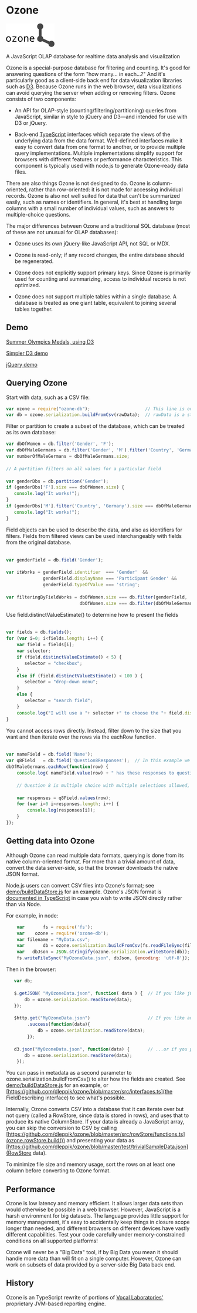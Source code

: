 Ozone
=====

![Ozone](icons/ozone-64.png "Ozone")

A JavaScript OLAP database for realtime data analysis and visualization

Ozone is a special-purpose database for filtering and counting. It's good for answering questions of the form "how many... in each...?"  And it's particularly good as a client-side back end for data visualization libraries such as [D3](http://d3js.org/).  Because Ozone runs in the web browser, data visualizations can avoid querying the server when adding or removing filters.  Ozone consists of two components:

  * An API for OLAP-style (counting/filtering/partitioning) queries from JavaScript, similar in style to jQuery and D3—and intended for use with D3 or jQuery.

  * Back-end [TypeScript](http://www.typescriptlang.org/) interfaces which separate the views of the underlying data from the data format.  Well-defined interfaces make it easy to convert data from one format to another, or to provide multiple query implementations.  Multiple implementations simplify support for browsers with different features or performance characteristics.  This component is typically used with node.js to generate Ozone-ready data files.

There are also things Ozone is not designed to do.  Ozone is column-oriented, rather than row-oriented: it is not made for accessing individual records.  Ozone is also not well suited for data that can't be summarized easily, such as names or identifiers.  In general, it's best at handling large columns with a small number of individual values, such as answers to multiple-choice questions.

The major differences between Ozone and a traditional SQL database (most of these are not unusual for OLAP databases):

* Ozone uses its own jQuery-like JavaScript API, not SQL or MDX.

* Ozone is read-only;  if any record changes, the entire database should be regenerated.

* Ozone does not explicitly support primary keys.  Since Ozone is primarily used for counting and summarizing, access to individual records is not optimized.

* Ozone does not support multiple tables within a single database.  A database is treated as one giant table, equivalent to joining several tables together.

Demo
----

[Summer Olympics Medals, using D3](http://www.vocalabs.com/open-source/ozone/demo/olympics.html)

[Simpler D3 demo](http://www.vocalabs.com/open-source/ozone/demo/d3-filter-widget.html)

[jQuery demo](http://www.vocalabs.com/open-source/ozone/demo/jquery-demo.html)

Querying Ozone
--------------

Start with data, such as a CSV file:

```JavaScript
var ozone = require("ozone-db");                     // This line is only needed if you use require.js or node
var db = ozone.serialization.buildFromCsv(rawData);  // rawData is a string with comma-separated values
```

Filter or partition to create a subset of the database, which can be treated as its own database:

```JavaScript
var dbOfWomen = db.filter('Gender', 'F');
var dbOfMaleGermans = db.filter('Gender', 'M').filter('Country', 'Germany');
var numberOfMaleGermans = dbOfMaleGermans.size;

// A partition filters on all values for a particular field

var genderDbs = db.partition('Gender');
if (genderDbs['F'].size === dbOfWomen.size) {
   console.log("It works!");
}
if (genderDbs['M'].filter('Country', 'Germany').size === dbOfMaleGermans.size) {
   console.log("It works!");
}
```

Field objects can be used to describe the data, and also as identifiers for filters.  Fields from filtered views
can be used interchangeably with fields from the original database.

```JavaScript

var genderField = db.field('Gender');

var itWorks = genderField.identifier  === 'Gender'  &&
              genderField.displayName === 'Participant Gender' &&
              genderField.typeOfValue === 'string';

var filteringByFieldWorks = dbOfWomen.size === db.filter(genderField, 'F').size &&
                            dbOfWomen.size === db.filter(dbOfMaleGermans.field('Gender', 'F')).size;
```

Use field.distinctValueEstimate() to determine how to present the fields

```JavaScript

var fields = db.fields();
for (var i=0; i<fields.length; i++) {
    var field = fields[i];
    var selector;
    if (field.distinctValueEstimate() < 5) {
       selector = "checkbox";
    }
    else if (field.distinctValueEstimate() < 100 ) {
       selector = "drop-down menu";
    }
    else {
       selector = "search field";
    }
    console.log("I will use a "+ selector +" to choose the "+ field.displayName);
}

```


You cannot access rows directly.  Instead, filter down to the size that you want and then iterate over the rows via the eachRow function.

```JavaScript

var nameField = db.field('Name');
var q8Field   = db.field('Question8Responses');  // In this example we are analyzing responses from a survey
dbOfMaleGermans.eachRow(function(row) {
    console.log( nameField.value(row) + " has these responses to question 8:");

    // Question 8 is multiple choice with multiple selections allowed, so q8Field doesn't have a value function.

    var responses = q8Field.values(row);
    for (var i=0 i<responses.length; i++) {
        console.log(responses[i]);
    }
});

```


Getting data into Ozone
-----------------------

Although Ozone can read multiple data formats, querying is done from its native column-oriented format.  For more than a trivial amount of data, convert the data server-side, so that the browser downloads the native JSON format.

Node.js users can convert CSV files into Ozone's format; see [demo/buildDataStore.js](https://github.com/dleppik/ozone/blob/master/demo/buildDataStore.js) for an example.  Ozone's JSON format is [documented in TypeScript](https://github.com/dleppik/ozone/blob/master/src/serialization/jsonInterfaces.ts) in case you wish to write JSON directly rather than via Node.

For example, in node:

```JavaScript
    var       fs = require('fs');
    var    ozone = require('ozone-db'); 
    var filename = "MyData.csv";
    var       db = ozone.serialization.buildFromCsv(fs.readFileSync(filename, {encoding: 'utf-8'}));
    var   dbJson = JSON.stringify(ozone.serialization.writeStore(db));
    fs.writeFileSync("MyOzoneData.json", dbJson, {encoding: 'utf-8'});
```

Then in the browser:

```JavaScript
   var db;
   
   $.getJSON( "MyOzoneData.json", function( data ) {  // If you like jQuery...
       db = ozone.serialization.readStore(data);
   });
   
   $http.get("MyOzoneData.json")                      // If you like angular.js
        .success(function(data){
            db = ozone.serialization.readStore(data);
        });
   
   d3.json("MyOzoneData.json", function(data) {       // ...or if you prefer D3
       db = ozone.serialization.readStore(data);
    });
```

You can pass in metadata as a second parameter to ozone.serialization.buildFromCsv() to alter how the fields are 
created.  See [demo/buildDataStore.js](https://github.com/dleppik/ozone/blob/master/demo/buildDataStore.js) for an 
example, or [https://github.com/dleppik/ozone/blob/master/src/interfaces.ts](the FieldDescribing interface) to see
what's possible.

Internally, Ozone converts CSV into a database that it can iterate over but not query (called a RowStore, since data is
stored in rows), and uses that to produce its native ColumnStore.  If your data is already a JavaScript array, you can
 skip the conversion to CSV by calling 
[https://github.com/dleppik/ozone/blob/master/src/rowStore/functions.ts](ozone.rowStore.build()) and presenting your
 data as
[https://github.com/dleppik/ozone/blob/master/test/trivialSampleData.json](RowStore data).

To minimize file size and memory usage, sort the rows on at least one column before converting to Ozone format.


Performance
-----------

Ozone is low latency and memory efficient.  It allows larger data sets than would otherwise be possible in a web browser.  However, JavaScript is a harsh environment for big datasets.  The language provides little support for memory management, it's easy to accidentally keep things in closure scope longer than needed, and different browsers on different devices have vastly different capabilities.  Test your code carefully under memory-constrained conditions on all supported platforms!

Ozone will never be a "Big Data" tool, if by Big Data you mean it should handle more data than will fit on a single computer. However, Ozone can work on subsets of data provided by a server-side Big Data back end.

History
-------

Ozone is an TypeScript rewrite of portions of [Vocal Laboratories'](http://www.vocalabs.com/) proprietary JVM-based reporting engine.

